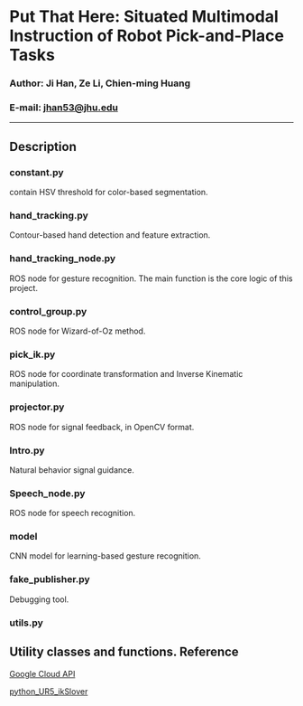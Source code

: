 Put That Here: Situated Multimodal Instruction of Robot Pick-and-Place Tasks
==========================================================
### Author: Ji Han, Ze Li, Chien-ming Huang
### E-mail: jhan53@jhu.edu
****
Description
------
### constant.py
contain HSV threshold for color-based segmentation.
### hand_tracking.py
Contour-based hand detection and feature extraction.
### hand_tracking_node.py
ROS node for gesture recognition. The main function is the core logic of this project.
### control_group.py
ROS node for Wizard-of-Oz method.
### pick_ik.py
ROS node for coordinate transformation and Inverse Kinematic manipulation.
### projector.py
ROS node for signal feedback, in OpenCV format.
### Intro.py
Natural behavior signal guidance.
### Speech_node.py
ROS node for speech recognition.
### model
CNN model for learning-based gesture recognition.
### fake_publisher.py
Debugging tool.
### utils.py
Utility classes and functions.
Reference
----------
[Google Cloud API](https://github.com/GoogleCloudPlatform/python-docs-samples/blob/master/speech/cloud-client/transcribe_streaming_mic.py)


[python_UR5_ikSlover](https://github.com/fjonath1/python_UR5_ikSolver)
